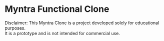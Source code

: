 # Myntra Functional Clone
Disclaimer: This Myntra Clone is a project developed solely for educational purposes. 
<br>
It is a prototype and is not intended for commercial use. 
 
